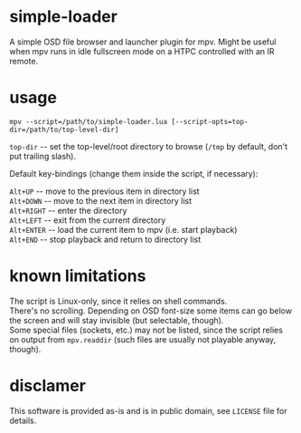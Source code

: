 # simple-loader
A simple OSD file browser and launcher plugin for mpv.
Might be useful when mpv runs in idle fullscreen mode on a HTPC controlled with an IR remote.

# usage
`mpv --script=/path/to/simple-loader.lua [--script-opts=top-dir=/path/to/top-level-dir]`

`top-dir` -- set the top-level/root directory to browse (`/tmp` by default, don't put trailing slash).

Default key-bindings (change them inside the script, if necessary):

`Alt+UP` -- move to the previous item in directory list  
`Alt+DOWN` -- move to the next item in directory list  
`Alt+RIGHT` -- enter the directory  
`Alt+LEFT` -- exit from the current directory  
`Alt+ENTER` -- load the current item to mpv (i.e. start playback)  
`Alt+END` -- stop playback and return to directory list  

# known limitations
The script is Linux-only, since it relies on shell commands.  
There's no scrolling. Depending on OSD font-size some items can go below the screen and will stay invisible (but selectable, though).  
Some special files (sockets, etc.) may not be listed, since the script relies on output from `mpv.readdir` (such files are usually not playable anyway, though).

# disclamer
This software is provided as-is and is in public domain, see `LICENSE` file for details.
